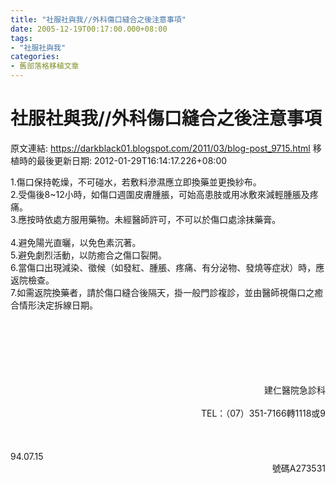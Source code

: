 ```yaml
---
title: "社服社與我//外科傷口縫合之後注意事項"
date: 2005-12-19T00:17:00.000+08:00
tags: 
- "社服社與我"
categories:
- 舊部落格移植文章
---
```


# 社服社與我//外科傷口縫合之後注意事項

原文連結: https://darkblack01.blogspot.com/2011/03/blog-post_9715.html
移植時的最後更新日期: 2012-01-29T16:14:17.226+08:00

1.傷口保持乾燥，不可碰水，若敷料滲濕應立即換藥並更換紗布。<br />2.受傷後8~12小時，如傷口週圍皮膚腫脹，可始高患肢或用冰敷來減輕腫脹及疼痛。<br />3.應按時依處方服用藥物。未經醫師許可，不可以於傷口處涂抹藥膏。<br /><br /><a name='more'></a>4.避免陽光直曬，以免色素沉著。<br />5.避免劇烈活動，以防癒合之傷口裂開。<br />6.當傷口出現減染、徵候（如發紅、腫脹、疼痛、有分泌物、發燒等症狀）時，應返院檢查。<br />7.如需返院換藥者，請於傷口縫合後隔天，掛一般門診複診，並由醫師視傷口之癒合情形決定拆線日期。<br /><br /><br /><br /><br /><br /><br /><div align="right">建仁醫院急診科<br /><br />TEL：（07）351-7166轉1118或9</div><br /><br /><br />94.07.15<br /><div align="right">號碼A273531</div>
